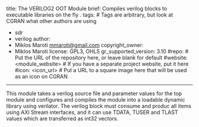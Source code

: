 title: The VERILOG2 OOT Module
brief: Compiles verilog blocks to executable libraries on the fly .
tags: # Tags are arbitrary, but look at CGRAN what other authors are using
  - sdr
  - verilog
author:
  - Miklos Maroti <mmaroti@gmail.com>
copyright_owner:
  - Miklos Maroti
license: GPL3, OHLS
gr_supported_version: 3.10
#repo: # Put the URL of the repository here, or leave blank for default
#website: <module_website> # If you have a separate project website, put it here
#icon: <icon_url> # Put a URL to a square image here that will be used as an icon on CGRAN
---
This module takes a verilog source file and parameter values for the top module and
configures and compiles the module into a loadable dynamic library using verilator.
The verilog block must consume and produc all items using AXI Stream interfaces, and
it can use TDATA, TUSER and TLAST values which are transferred as int32 vectors.
